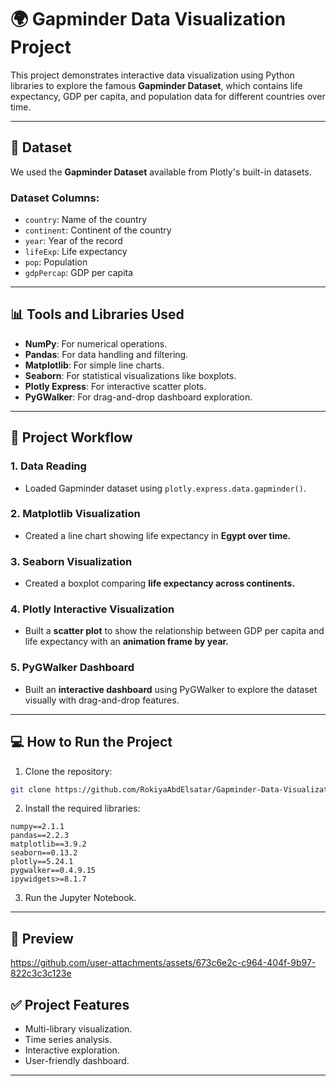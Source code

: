 # 🌍 Gapminder Data Visualization Project

This project demonstrates interactive data visualization using Python libraries to explore the famous **Gapminder Dataset**, which contains life expectancy, GDP per capita, and population data for different countries over time.

---

## 📂 Dataset

We used the **Gapminder Dataset** available from Plotly's built-in datasets.

### Dataset Columns:

- `country`: Name of the country
- `continent`: Continent of the country
- `year`: Year of the record
- `lifeExp`: Life expectancy
- `pop`: Population
- `gdpPercap`: GDP per capita

---

## 📊 Tools and Libraries Used

- **NumPy**: For numerical operations.
- **Pandas**: For data handling and filtering.
- **Matplotlib**: For simple line charts.
- **Seaborn**: For statistical visualizations like boxplots.
- **Plotly Express**: For interactive scatter plots.
- **PyGWalker**: For drag-and-drop dashboard exploration.

---

## 🚀 Project Workflow

### 1. Data Reading

- Loaded Gapminder dataset using `plotly.express.data.gapminder()`.

### 2. Matplotlib Visualization

- Created a line chart showing life expectancy in **Egypt over time.**

### 3. Seaborn Visualization

- Created a boxplot comparing **life expectancy across continents.**

### 4. Plotly Interactive Visualization

- Built a **scatter plot** to show the relationship between GDP per capita and life expectancy with an **animation frame by year.**

### 5. PyGWalker Dashboard

- Built an **interactive dashboard** using PyGWalker to explore the dataset visually with drag-and-drop features.

---

## 💻 How to Run the Project

1. Clone the repository:

```bash
git clone https://github.com/RokiyaAbdElsatar/Gapminder-Data-Visualization.git
```

2. Install the required libraries:

```text
numpy==2.1.1
pandas==2.2.3
matplotlib==3.9.2
seaborn==0.13.2
plotly==5.24.1
pygwalker==0.4.9.15
ipywidgets>=8.1.7
```

3. Run the Jupyter Notebook.

---

## 📱 Preview


https://github.com/user-attachments/assets/673c6e2c-c964-404f-9b97-822c3c3c123e


## ✅ Project Features

- Multi-library visualization.
- Time series analysis.
- Interactive exploration.
- User-friendly dashboard.

---
